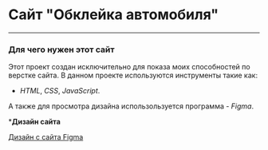 # Сайт "Обклейка автомобиля"

---

### Для чего нужен этот сайт

Этот проект создан исключительно для показа моих способностей по верстке сайта.
В данном проекте используются инструменты такие как:
- _HTML_, _CSS_, _JavaScript_.

А также для просмотра дизайна использользуется программа \- _Figma_.

*__Дизайн сайта__

[Дизайн с сайта Figma](https://www.figma.com/file/gzJ2NlsAYe5sGJQbyNMQ8f/Templates-%2324.-More-on-d-e-n.info?node-id=2%3A362)
